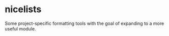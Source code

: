 # nicelists
Some project-specific formatting tools with the goal of expanding to a more useful module.
